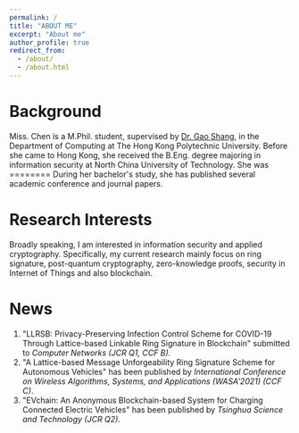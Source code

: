 ```yaml
---
permalink: /
title: "ABOUT ME"
excerpt: "About me"
author_profile: true
redirect_from: 
  - /about/
  - /about.html
---
```



Background
======
Miss. Chen is a M.Phil. student, supervised by [Dr. Gao Shang](https://goldsainteagle.github.io/shanggao.github.io/), in the Department of Computing at The Hong Kong Polytechnic University. Before she came to Hong Kong, she received the B.Eng. degree majoring in information security at North China University of Technology. She was ======== During her bachelor's study, she has published several academic conference and journal papers.

Research Interests
======
Broadly speaking, I am interested in information security and applied cryptography. Specifically, my current research mainly focus on ring signature, post-quantum cryptography, zero-knowledge proofs, security in Internet of Things and also blockchain.

News
======
1. "LLRSB: Privacy-Preserving Infection Control Scheme for COVID-19 Through Lattice-based Linkable Ring Signature in Blockchain" submitted to *Computer Networks* *(JCR Q1, CCF B).*
2. "A Lattice-based Message Unforgeability Ring Signature Scheme for Autonomous Vehicles" has been published by *International Conference on Wireless Algorithms, Systems, and Applications (WASA'2021) (CCF C)*.
3. "EVchain: An Anonymous Blockchain-based System for Charging Connected Electric Vehicles" has been published by *Tsinghua Science and Technology (JCR Q2).*
